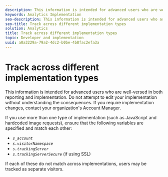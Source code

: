 ```yaml
---
description: This information is intended for advanced users who are well-versed in both reporting and implementation. Do not attempt to edit your implementation without understanding the consequences. If you require implementation changes, contact your organization's Account Manager.
keywords: Analytics Implementation
seo-description: This information is intended for advanced users who are well-versed in both reporting and implementation. Do not attempt to edit your implementation without understanding the consequences. If you require implementation changes, contact your organization's Account Manager.
seo-title: Track across different implementation types
solution: Analytics
title: Track across different implementation types
topic: Developer and implementation
uuid: a0a3229a-79a2-4dc2-b0be-4b8fac2efa3a
---
```


# Track across different implementation types

This information is intended for advanced users who are well-versed in both reporting and implementation. Do not attempt to edit your implementation without understanding the consequences. If you require implementation changes, contact your organization's Account Manager.

If you use more than one type of implementation (such as JavaScript and hardcoded image requests), ensure that the following variables are specified and match each other:

* *`s_account`* 
* *`s.visitorNamespace`* 
* *`s.trackingServer`* 
* *`s.trackingServerSecure`* (if using SSL)

If each of these do not match across implementations, users may be tracked as separate visitors.
